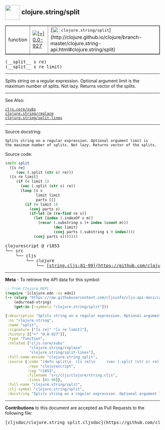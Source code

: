 ## <img width="48px" valign="middle" src="http://i.imgur.com/Hi20huC.png"> clojure.string/split

 <table border="1">
<tr>

<td>function</td>
<td><a href="https://github.com/cljsinfo/cljs-api-docs/tree/0.0-927"><img valign="middle" alt="[+] 0.0-927" src="https://img.shields.io/badge/+-0.0--927-lightgrey.svg"></a> </td>
<td>
[<img height="24px" valign="middle" src="http://i.imgur.com/1GjPKvB.png"> <samp>clojure.string/split</samp>](http://clojure.github.io/clojure/branch-master/clojure.string-api.html#clojure.string/split)
</td>
</tr>
</table>

 <samp>
(__split__ s re)<br>
</samp>
 <samp>
(__split__ s re limit)<br>
</samp>

---

Splits string on a regular expression. Optional argument limit is the maximum
number of splits. Not lazy. Returns vector of the splits.

---


See Also:

[`cljs.core/subs`](cljs.core_subs.md)<br>
[`clojure.string/replace`](clojure.string_replace.md)<br>
[`clojure.string/split-lines`](clojure.string_split-lines.md)<br>

---

Source docstring:

```
Splits string on a regular expression. Optional argument limit is
the maximum number of splits. Not lazy. Returns vector of the splits.
```

Source code:

```clj
(defn split
  ([s re]
     (vec (.split (str s) re)))
  ([s re limit]
     (if (< limit 1)
       (vec (.split (str s) re))
       (loop [s s
              limit limit
              parts []]
         (if (= limit 1)
           (conj parts s)
           (if-let [m (re-find re s)]
             (let [index (.indexOf s m)]
               (recur (.substring s (+ index (count m)))
                      (dec limit)
                      (conj parts (.substring s 0 index))))
             (conj parts s)))))))
```

 <pre>
clojurescript @ r1853
└── src
    └── cljs
        └── clojure
            └── <ins>[string.cljs:81-99](https://github.com/clojure/clojurescript/blob/r1853/src/cljs/clojure/string.cljs#L81-L99)</ins>
</pre>


---

__Meta__ - To retrieve the API data for this symbol:

```clj
;; from Clojure REPL
(require '[clojure.edn :as edn])
(-> (slurp "https://raw.githubusercontent.com/cljsinfo/cljs-api-docs/catalog/cljs-api.edn")
    (edn/read-string)
    (get-in [:symbols "clojure.string/split"]))
```

```clj
{:description "Splits string on a regular expression. Optional argument limit is the maximum\nnumber of splits. Not lazy. Returns vector of the splits.",
 :ns "clojure.string",
 :name "split",
 :signature ["[s re]" "[s re limit]"],
 :history [["+" "0.0-927"]],
 :type "function",
 :related ["cljs.core/subs"
           "clojure.string/replace"
           "clojure.string/split-lines"],
 :full-name-encode "clojure.string_split",
 :source {:code "(defn split\n  ([s re]\n     (vec (.split (str s) re)))\n  ([s re limit]\n     (if (< limit 1)\n       (vec (.split (str s) re))\n       (loop [s s\n              limit limit\n              parts []]\n         (if (= limit 1)\n           (conj parts s)\n           (if-let [m (re-find re s)]\n             (let [index (.indexOf s m)]\n               (recur (.substring s (+ index (count m)))\n                      (dec limit)\n                      (conj parts (.substring s 0 index))))\n             (conj parts s)))))))",
          :repo "clojurescript",
          :tag "r1853",
          :filename "src/cljs/clojure/string.cljs",
          :lines [81 99]},
 :full-name "clojure.string/split",
 :clj-symbol "clojure.string/split",
 :docstring "Splits string on a regular expression. Optional argument limit is\nthe maximum number of splits. Not lazy. Returns vector of the splits."}

```

---

__Contributions__ to this document are accepted as Pull Requests to the following file:

 <pre>
[cljsdoc/clojure.string_split.cljsdoc](https://github.com/cljsinfo/cljs-api-docs/blob/master/cljsdoc/clojure.string_split.cljsdoc)
</pre>

